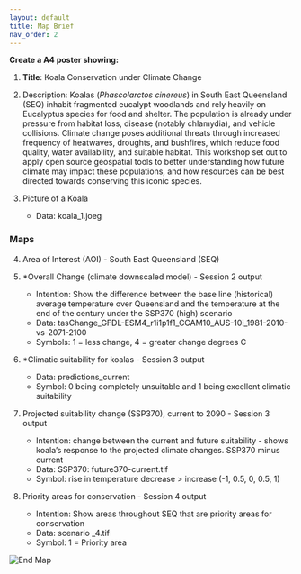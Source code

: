 ```yaml
---
layout: default
title: Map Brief
nav_order: 2
---
```


**Create a A4 poster showing:**
1. **Title**: Koala Conservation under Climate Change

2. Description:
Koalas (*Phascolarctos cinereus*) in South East Queensland (SEQ) inhabit fragmented eucalypt woodlands and rely heavily on Eucalyptus species for food and shelter. The population is already under pressure from habitat loss, disease (notably chlamydia), and vehicle collisions. Climate change poses additional threats through increased frequency of heatwaves, droughts, and bushfires, which reduce food quality, water availability, and suitable habitat. This workshop set out to apply open source geospatial tools to better understanding how future climate may impact these populations, and how resources can be best directed towards conserving this iconic species.
   
4. Picture of a Koala

      - Data: koala_1.joeg

### Maps
4. Area of Interest (AOI) - South East Queensland (SEQ)

6. *Overall Change (climate downscaled model) - Session 2 output

    - Intention: Show the difference between the base line (historical) average temperature over Queensland and the temperature at the end of the century under the SSP370 (high) scenario
    - Data: tasChange_GFDL-ESM4_r1i1p1f1_CCAM10_AUS-10i_1981-2010-vs-2071-2100 
    - Symbols: 1 = less change, 4 = greater change degrees C

7. *Climatic suitability for koalas - Session 3 output

    - Data: predictions_current
    - Symbol: 0 being completely unsuitable and 1 being excellent climatic suitability
      
8. Projected suitability change (SSP370), current to 2090 - Session 3 output 

   - Intention: change between the current and future suitability - shows koala’s response to the projected climate changes. SSP370 minus current
   - Data: SSP370: future370-current.tif
   - Symbol: rise in temperature decrease > increase (-1, 0.5, 0, 0.5, 1)

12. Priority areas for conservation - Session 4 output

      - Intention: Show areas throughout SEQ that are priority areas for conservation
      - Data: scenario _4.tif
      - Symbol: 1 = Priority area

![End Map](../media/a4_multi-panel_v6.png)
